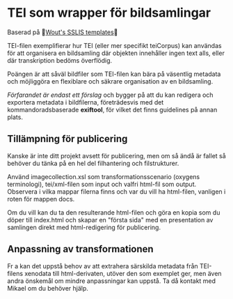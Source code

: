 # TEI som wrapper för bildsamlingar

Baserad på 
🚀[Wout's SSLIS templates](https://github.com/SSLIS/DCHM-template)🚀

TEI-filen exemplifierar hur TEI (eller mer specifikt teiCorpus) kan användas för att organisera en bildsamling där objekten innehåller ingen text alls, eller där transkription bedöms överflödig.

Poängen är att såväl bildfiler som TEI-filen kan bära på väsentlig metadata och möjliggöra en flexiblare och säkrare organisation av en bildsamling.

*Förfarandet är endast ett förslag* och bygger på att du kan redigera och exportera metadata i bildfilerna, företrädesvis med det kommandoradsbaserade **exiftool**, för vilket det finns guidelines på annan plats.

## Tillämpning för publicering

Kanske är inte ditt projekt avsett för publicering, men om så ändå är fallet så behöver du tänka på en hel del filhantering och filstrukturer.

Använd imagecollection.xsl som transformationsscenario (oxygens terminologi), tei/xml-filen som input och valfri html-fil som output. Observera i vilka mappar filerna finns och var du vill ha html-filen, vanligen i roten för mappen docs.

Om du vill kan du ta den resulterande html-filen och göra en kopia som du döper till index.html och skapar en "första sida" med en presentation av samlingen direkt med html-redigering för publicering.

## Anpassning av transformationen

Fr a kan det uppstå behov av att extrahera särskilda metadata från TEI-filens xenodata till html-derivaten, utöver den som exemplet ger, men även andra önskemål om mindre anpassningar kan uppstå. Ta då kontakt med Mikael om du behöver hjälp.


